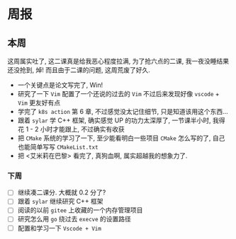 # 周报

## 本周

这周属实吐了, 这二课真是给我恶心程度拉满, 为了抢六点的二课, 我一夜没睡结果还没抢到, 焯! 而且由于二课的问题, 这周荒废了好久.

- 一个关键点是论文写完了, Win!
- 研究了一下 `Vim` 配置了一个还说的过去的 `Vim` 不过后来发现好像 `vscode` + `Vim` 更友好有点
- 学完了 `k8s action` 第 6 章, 不过感觉没太记住细节, 只是知道该用这个东西...
- 跟着 `sylar` 学 C++ 框架, 确实感觉 UP 的功力太深厚了, 一节课半小时, 我得花 1 - 2 小时才能跟上, 不过确实有收获
- 把 `CMake` 系统的学习了一下, 至少能看明白一些项目 `CMake` 怎么写的了, 自己也能简单写写 `CMakeList.txt`
- 把 <艾米莉在巴黎> 看完了, 真狗血啊, 属实超越我的想象力了.

### 下周

- [ ] 继续凑二课分. 大概就 0.2 分了?
- [ ] 跟着 `sylar` 继续研究 C++ 框架
- [ ] 阅读的以前 `gitee` 上收藏的一个内存管理项目
- [ ] 研究怎么用 `go` 绕过去 `execve` 的设置路径
- [ ] 配置和学习一下 `Vscode + Vim`
